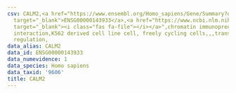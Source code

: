 ```yaml
---
csv: CALM2,<a href="https://www.ensembl.org/Homo_sapiens/Gene/Summary?db=core;g=ENSG00000143933"
  target="_blank">ENSG00000143933</a>,<a href="https://www.ncbi.nlm.nih.gov/pubmed/23959860"
  target="_blank"><i class="fas fa-file"></i></a>",chromatin immunoprecipitation assay,direct
  interaction,K562 derived cell line cell, freely cycling cells,,,transcriptional
  regulation,
data_alias: CALM2
data_id: ENSG00000143933
data_numevidence: 1
data_species: Homo sapiens
data_taxid: '9606'
title: CALM2
---
```

